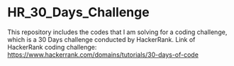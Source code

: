 # HR_30_Days_Challenge

This repository includes the codes that I am solving for a coding challenge, which is a 30 Days challenge conducted by HackerRank.
Link of HackerRank coding challenge: https://www.hackerrank.com/domains/tutorials/30-days-of-code 

